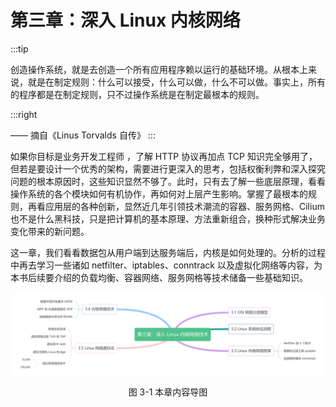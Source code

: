 # 第三章：深入 Linux 内核网络
:::tip <a/>

创造操作系统，就是去创造一个所有应用程序赖以运行的基础环境。从根本上来说，就是在制定规则：什么可以接受，什么可以做，什么不可以做。事实上，所有的程序都是在制定规则，只不过操作系统是在制定最根本的规则。

:::right

—— 摘自《Linus Torvalds 自传》
:::

如果你目标是业务开发工程师 ，了解 HTTP 协议再加点 TCP 知识完全够用了，但若是要设计一个优秀的架构，需要进行更深入的思考，包括权衡利弊和深入探究问题的根本原因时，这些知识显然不够了。此时，只有去了解一些底层原理，看看操作系统的各个模块如何有机协作，再如何对上层产生影响。掌握了最根本的规则，再看应用层的各种创新，显然近几年引领技术潮流的容器、服务网格、Cilium 也不是什么黑科技，只是把计算机的基本原理、方法重新组合，换种形式解决业务变化带来的新问题。

这一章，我们看看数据包从用户端到达服务端后，内核是如何处理的。分析的过程中再去学习一些诸如 netfilter、iptables、conntrack 以及虚拟化网络等内容，为本书后续要介绍的负载均衡、容器网络、服务网格等技术储备一些基础知识。

<div  align="center">
	<img src="../assets/network-summary.png" width = "500"  align=center />
	<p>图 3-1 本章内容导图 </p>
</div>

[^1]: Linus Torvalds 是 Linux 内核的最早作者，他还开发了 Git，是当今世界最著名的程序员之一。